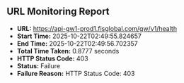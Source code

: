 ## URL Monitoring Report

- **URL:** https://api-gw1-prod1.fisglobal.com/gw/v1/health
- **Start Time:** 2025-10-22T02:49:55.824657
- **End Time:** 2025-10-22T02:49:56.702357
- **Total Time Taken:** 0.8777 seconds
- **HTTP Status Code:** 403
- **Status:** Failure
- **Failure Reason:** HTTP Status Code: 403
